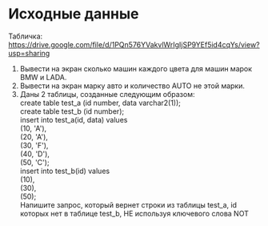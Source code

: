 # Исходные данные

Табличка:
https://drive.google.com/file/d/1PQn576YVakvlWrIgIjSP9YEf5id4cqYs/view?usp=sharing

1. Вывести на экран сколько машин каждого цвета для машин марок BMW и LADA.
2. Вывести на экран марку авто и количество AUTO не этой марки.
3. Даны 2 таблицы, созданные следующим образом: <br>
create table test_a (id number, data varchar2(1));<br>
create table test_b (id number);<br>
insert into test_a(id, data) values<br>
(10, 'A'),<br>
(20, 'A'),<br>
(30, 'F'),<br>
(40, 'D'),<br>
(50, 'C');<br>
insert into test_b(id) values<br>
(10),<br>
(30),<br>
(50);<br>
Напишите запрос, который вернет строки из таблицы test_a, id которых нет в таблице test_b, НЕ используя ключевого слова NOT
